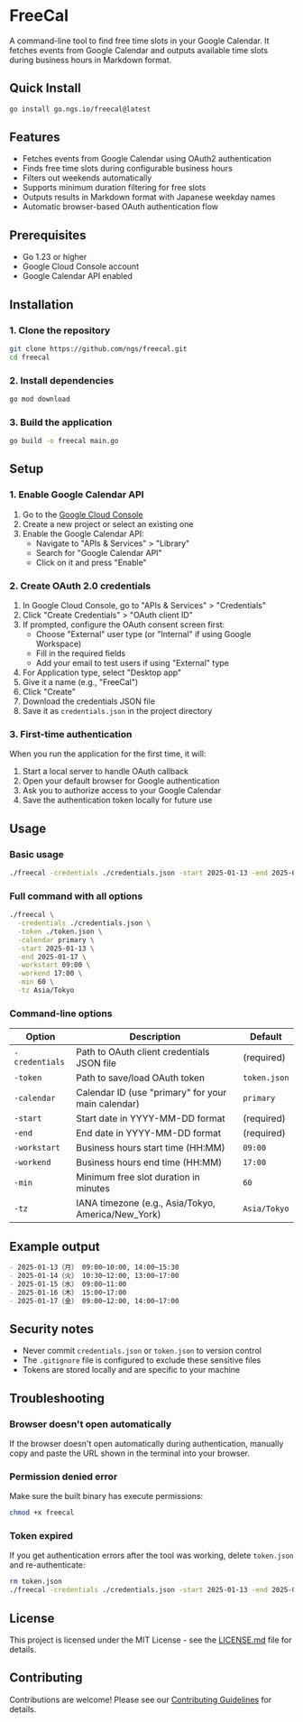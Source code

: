# FreeCal

A command-line tool to find free time slots in your Google Calendar. It fetches events from Google Calendar and outputs available time slots during business hours in Markdown format.

## Quick Install

```bash
go install go.ngs.io/freecal@latest
```

## Features

- Fetches events from Google Calendar using OAuth2 authentication
- Finds free time slots during configurable business hours
- Filters out weekends automatically
- Supports minimum duration filtering for free slots
- Outputs results in Markdown format with Japanese weekday names
- Automatic browser-based OAuth authentication flow

## Prerequisites

- Go 1.23 or higher
- Google Cloud Console account
- Google Calendar API enabled

## Installation

### 1. Clone the repository

```bash
git clone https://github.com/ngs/freecal.git
cd freecal
```

### 2. Install dependencies

```bash
go mod download
```

### 3. Build the application

```bash
go build -o freecal main.go
```

## Setup

### 1. Enable Google Calendar API

1. Go to the [Google Cloud Console](https://console.cloud.google.com/)
2. Create a new project or select an existing one
3. Enable the Google Calendar API:
   - Navigate to "APIs & Services" > "Library"
   - Search for "Google Calendar API"
   - Click on it and press "Enable"

### 2. Create OAuth 2.0 credentials

1. In Google Cloud Console, go to "APIs & Services" > "Credentials"
2. Click "Create Credentials" > "OAuth client ID"
3. If prompted, configure the OAuth consent screen first:
   - Choose "External" user type (or "Internal" if using Google Workspace)
   - Fill in the required fields
   - Add your email to test users if using "External" type
4. For Application type, select "Desktop app"
5. Give it a name (e.g., "FreeCal")
6. Click "Create"
7. Download the credentials JSON file
8. Save it as `credentials.json` in the project directory

### 3. First-time authentication

When you run the application for the first time, it will:
1. Start a local server to handle OAuth callback
2. Open your default browser for Google authentication
3. Ask you to authorize access to your Google Calendar
4. Save the authentication token locally for future use

## Usage

### Basic usage

```bash
./freecal -credentials ./credentials.json -start 2025-01-13 -end 2025-01-17
```

### Full command with all options

```bash
./freecal \
  -credentials ./credentials.json \
  -token ./token.json \
  -calendar primary \
  -start 2025-01-13 \
  -end 2025-01-17 \
  -workstart 09:00 \
  -workend 17:00 \
  -min 60 \
  -tz Asia/Tokyo
```

### Command-line options

| Option | Description | Default |
|--------|-------------|---------|
| `-credentials` | Path to OAuth client credentials JSON file | (required) |
| `-token` | Path to save/load OAuth token | `token.json` |
| `-calendar` | Calendar ID (use "primary" for your main calendar) | `primary` |
| `-start` | Start date in YYYY-MM-DD format | (required) |
| `-end` | End date in YYYY-MM-DD format | (required) |
| `-workstart` | Business hours start time (HH:MM) | `09:00` |
| `-workend` | Business hours end time (HH:MM) | `17:00` |
| `-min` | Minimum free slot duration in minutes | `60` |
| `-tz` | IANA timezone (e.g., Asia/Tokyo, America/New_York) | `Asia/Tokyo` |

## Example output

```markdown
- 2025-01-13（月） 09:00~10:00, 14:00~15:30
- 2025-01-14（火） 10:30~12:00, 13:00~17:00
- 2025-01-15（水） 09:00~11:00
- 2025-01-16（木） 15:00~17:00
- 2025-01-17（金） 09:00~12:00, 14:00~17:00
```

## Security notes

- Never commit `credentials.json` or `token.json` to version control
- The `.gitignore` file is configured to exclude these sensitive files
- Tokens are stored locally and are specific to your machine

## Troubleshooting

### Browser doesn't open automatically

If the browser doesn't open automatically during authentication, manually copy and paste the URL shown in the terminal into your browser.

### Permission denied error

Make sure the built binary has execute permissions:

```bash
chmod +x freecal
```

### Token expired

If you get authentication errors after the tool was working, delete `token.json` and re-authenticate:

```bash
rm token.json
./freecal -credentials ./credentials.json -start 2025-01-13 -end 2025-01-17
```

## License

This project is licensed under the MIT License - see the [LICENSE.md](LICENSE.md) file for details.

## Contributing

Contributions are welcome! Please see our [Contributing Guidelines](CONTRIBUTING.md) for details.